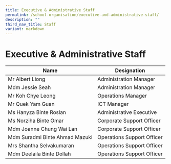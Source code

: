 ```yaml
---
title: Executive & Administrative Staff
permalink: /school-organisation/executive-and-administrative-staff/
description: ""
third_nav_title: Staff
variant: markdown
---
```

Executive &amp; Administrative Staff
================================


|Name |	Designation | 
| -------- | -------- |
|Mr Albert Liong | 	Administration Manager |
|Mdm Jessie Seah | 	Administration Manager |
|Mr Koh Chye Leong | 	Operations Manager |
|Mr Quek Yam Guan | 	ICT Manager |
|Ms Hanyza Binte Roslan | 	Administrative Executive |
|Ms Norziha Binte Omar | 	Corporate Support Officer | 
|Mdm Joanne Chung Wai Lan | 	Corporate Support Officer | 
|Mdm Suradmi Binte Ahmad Mazuki | 	Operations Support Officer |
|Mrs Shantha Selvakumaran | 	Operations Support Officer |
|Mdm Deelaila Binte Dollah       | 	Operations Support Officer |